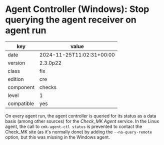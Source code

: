 [//]: # (werk v2)
# Agent Controller (Windows): Stop querying the agent receiver on agent run

key        | value
---------- | ---
date       | 2024-11-25T11:02:31+00:00
version    | 2.3.0p22
class      | fix
edition    | cre
component  | checks
level      | 1
compatible | yes

On every agent run, the agent controller is queried for its status as a data basis
(among other sources) for the _Check\_MK Agent_ service.
In the Linux agent, the call to `cmk-agent-ctl status` is prevented to contact the
Check\_MK site (as it's normally done) by adding the `--no-query-remote` option,
but this was missing in the Windows agent.
